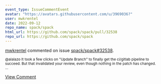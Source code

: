 ```yaml
---
event_type: IssueCommentEvent
avatar: "https://avatars.githubusercontent.com/u/3969036?"
user: mwkrentel
date: 2022-09-12
repo_name: spack/spack
html_url: https://github.com/spack/spack/pull/32538
repo_url: https://github.com/spack/spack
---
```


<a href='https://github.com/mwkrentel' target='_blank'>mwkrentel</a> commented on issue <a href='https://github.com/spack/spack/pull/32538' target='_blank'>spack/spack#32538</a>.

<small>@alalazo It took a few clicks on "Update Branch" to finally get the ci/gitlab pipeline to succeed.   But that invalidated your review, even though nothing in the patch has changed....</small>

<a href='https://github.com/spack/spack/pull/32538' target='_blank'>View Comment</a>